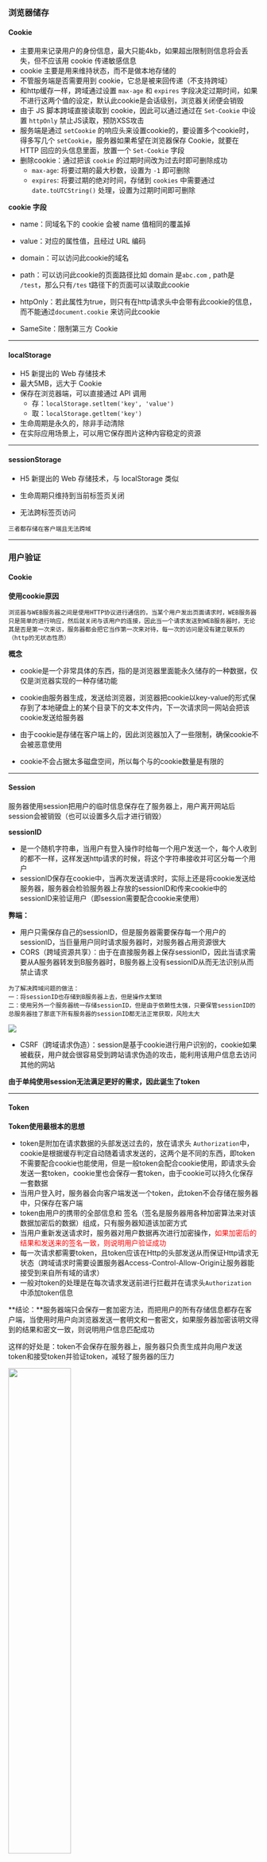 ### 浏览器储存

#### Cookie

- 主要用来记录用户的身份信息，最大只能4kb，如果超出限制则信息将会丢失，但不应该用 cookie 传递敏感信息
- cookie 主要是用来维持状态，而不是做本地存储的
- 不管服务端是否需要用到 cookie，它总是被来回传递（不支持跨域）
- 和http缓存一样，跨域通过设置 `max-age` 和 `expires` 字段决定过期时间，如果不进行这两个值的设定，默认此cookie是会话级别，浏览器关闭便会销毁
- 由于 JS 脚本跨域直接读取到 cookie，因此可以通过通过在 `Set-Cookie` 中设置 `httpOnly` 禁止JS读取，预防XSS攻击
- 服务端是通过 `setCookie` 的响应头来设置cookie的，要设置多个cookie时，得多写几个 `setCookie`，服务器如果希望在浏览器保存 Cookie，就要在 HTTP 回应的头信息里面，放置一个 `Set-Cookie` 字段
- 删除cookie：通过把该 `cookie` 的过期时间改为过去时即可删除成功
  - `max-age`: 将要过期的最大秒数，设置为 `-1` 即可删除
  - `expires`: 将要过期的绝对时间，存储到 `cookies` 中需要通过 `date.toUTCString()` 处理，设置为过期时间即可删除

**cookie 字段**

- name：同域名下的 cookie 会被 name 值相同的覆盖掉
- value：对应的属性值，且经过 URL 编码
- domain：可以访问此cookie的域名
- path：可以访问此cookie的页面路径比如 domain 是`abc.com` , path是 `/test`，那么只有`/tes` t路径下的页面可以读取此cookie
- httpOnly：若此属性为true，则只有在http请求头中会带有此cookie的信息，而不能通过`document.cookie` 来访问此cookie

- SameSite：限制第三方 Cookie



---

#### localStorage

- H5 新提出的 Web 存储技术
- 最大5MB，远大于 Cookie
- 保存在浏览器端，可以直接通过 API 调用
  - 存：`localStorage.setltem('key', 'value')`
  - 取：`localStorage.getltem('key')`
- 生命周期是永久的，除非手动清除
- 在实际应用场景上，可以用它保存图片这种内容稳定的资源

---

#### sessionStorage

- H5 新提出的 Web 存储技术，与 localStorage 类似

- 生命周期只维持到当前标签页关闭
- 无法跨标签页访问

```
三者都存储在客户端且无法跨域
```



---

### 用户验证

#### Cookie

**使用cookie原因**

```
浏览器与WEB服务器之间是使用HTTP协议进行通信的，当某个用户发出页面请求时，WEB服务器只是简单的进行响应，然后就关闭与该用户的连接，因此当一个请求发送到WEB服务器时，无论其是否是第一次来访，服务器都会把它当作第一次来对待，每一次的访问是没有建立联系的（http的无状态性质）
```

**概念**

- cookie是一个非常具体的东西，指的是浏览器里面能永久储存的一种数据，仅仅是浏览器实现的一种存储功能

- cookie由服务器生成，发送给浏览器，浏览器把cookie以key-value的形式保存到了本地硬盘上的某个目录下的文本文件内，下一次请求同一网站会把该cookie发送给服务器

- 由于cookie是存储在客户端上的，因此浏览器加入了一些限制，确保cookie不会被恶意使用
- cookie不会占据太多磁盘空间，所以每个与的cookie数量是有限的



-----

#### Session

服务器使用session把用户的临时信息保存在了服务器上，用户离开网站后session会被销毁（也可以设置多久后才进行销毁）

**sessionID** 

- 是一个随机字符串，当用户有登入操作时给每一个用户发送一个，每个人收到的都不一样，这样发送http请求的时候，将这个字符串接收并可区分每一个用户
- sessionID保存在cookie中，当再次发送请求时，实际上还是将cookie发送给服务器，服务器会检验服务器上存放的sessionID和传来cookie中的sessionID来验证用户（即session需要配合cookie来使用）

**弊端：**

- 用户只需保存自己的sessionID，但是服务器需要保存每一个用户的sessionID，当巨量用户同时请求服务器时，对服务器占用资源很大
- CORS（跨域资源共享）：由于在直接服务器上保存sessionID，因此当请求需要从A服务器转发到B服务器时，B服务器上没有sessionID从而无法识别从而禁止请求

```
为了解决跨域问题的做法：
一：将sessionID也存储到B服务器上去，但是操作太繁琐
二：使用另外一个服务器统一存储sessionID，但是由于依赖性太强，只要保管sessionID的总服务器挂了那底下所有服务器的sessionID都无法正常获取，风险太大
```

<img src="https://img-blog.csdnimg.cn/20200602111716157.png" style="margin:0">

- CSRF（跨域请求伪造）：session是基于cookie进行用户识别的，cookie如果被截获，用户就会很容易受到跨站请求伪造的攻击，能利用该用户信息去访问其他的网站

**由于单纯使用session无法满足更好的需求，因此诞生了token**



-----

#### Token

**Token使用最根本的思想**

- token是附加在请求数据的头部发送过去的，放在请求头 `Authorization`中，cookie是根据缓存判定自动随着请求发送的，这两个是不同的东西，即token不需要配合cookie也能使用，但是一般token会配合cookie使用，即请求头会发送一套token，cookie里也会保存一套token，由于cookie可以持久化保存一套数据
- 当用户登入时，服务器会向客户端发送一个token，此token不会存储在服务器中，只保存在客户端
- token由用户的携带的全部信息和 签名（签名是服务器用各种加密算法来对该数据加密后的数据）组成，只有服务器知道该加密方式
- 当用户重新发送请求时，服务器对用户数据再次进行加密操作，<span style="color:red">如果加密后的结果和发送来的签名一致，则说明用户验证成功</span>
- 每一次请求都需要token，且token应该在Http的头部发送从而保证Http请求无状态（跨域请求时需要设置服务器Access-Control-Allow-Origin让服务器能接受到来自所有域的请求）
- 一般对token的处理是在每次请求发送前进行拦截并在请求头`Authorization` 中添加token信息

**结论：**服务器端只会保存一套加密方法，而把用户的所有存储信息都存在客户端，当使用时用户向浏览器发送一套明文和一套密文，如果服务器加密该明文得到的结果和密文一致，则说明用户信息匹配成功

这样的好处是：token不会保存在服务器上，服务器只负责生成并向用户发送token和接受token并验证token，减轻了服务器的压力

<img src="https://img-blog.csdnimg.cn/20200602114645389.png" style="margin:0;height:50%;width:50%">

**Token优势**

- 客户端存储的Tokens是无状态且能被扩展的，在负载均衡时能将用户信息从一个服务器传到另一个上

- 请求中发送token而不是发送cookie可以避免CSRF（跨站请求伪造） 攻击，即使在客户端中使用cookie存储token，cookie也仅仅是一个存储机制而不用于认证

- token能够创建与其他程序共享权限的程序，如一些网站可绑定QQ号用QQ号进行登入

**Token生成**

- 使用设备的mac地址作为token，保证唯一性，但是这样就和session一样需要将数据保存到服务器才能验证了
- 使用sessionID作为用户识别标志存储在token返回给客户端，因此session过期了token也会过期

**Token时效机制**

一般token的时效都很短，离开浏览器短时间后即销毁，但是可以设置当用户在页面中存在操作时，当接近过期时间时，则继续更新时间

<img src="https://img-blog.csdnimg.cn/20200602144431829.png" style="margin:0;">



```
但是token也不是绝对安全的，还会涉及到很多隐患问题，具体看
https://hasura.io/blog/best-practices-of-using-jwt-with-graphql/
```



----

### 缓存

#### 强缓存

- 不需要发送请求到服务端请求特定文件（如图片资源），直接读取浏览器本地缓存
- 使用强缓存读取而来的资源状态码为200
- 强缓存分为`Disk Cache`和`Memory Cache`分别表示缓存文件存储在硬盘还是内存中，存放位置由浏览器控制

**是否强缓存由三个Header属性控制：Expires、Cache-Control、Pragma**

- **Expires**

  Expires 的值是一个 HTTP 日期，在浏览器发起请求时，会根据系统时间和 Expires 的值进行比较，如果系统时间超过了 Expires 的值，缓存失效

  由于和系统时间进行比较，所以当系统时间和服务器时间不一致的时候，会有缓存有效期不准的问题

  Expires 的优先级在三个 Header 属性中是最低的

- **Cache-Control**

  - max-age：单位是秒，缓存时间计算的方式是距离发起的时间的秒数，超过间隔的秒数缓存失效

  - no-cache：不使用强缓存，需要与服务器验证缓存是否新鲜（可以缓存，但每次用应该去想服务器验证缓存是否可用）

  - no-store：禁止使用缓存（包括协商缓存），每次都向服务器请求最新的资源

  - private：专用于个人的缓存，中间代理、CDN 等不能缓存此响应

  - public：响应可以被中间代理、CDN 等缓存

  - must-revalidate：在缓存过期前可以使用，过期后必须向服务器验证

- **Pragma**

  Pragma 只有一个属性值，就是 no-cache ，效果和 Cache-Control 中的 no-cache 一致，不使用强缓存，需要与服务器验证缓存是否新鲜

  Pragma在 3 个头部属性中的优先级最高

```jsx
// express服务器例子：
const express = require('express');
const app = express();
var options = { 
  etag: false, // 禁用协商缓存
  lastModified: false, // 禁用协商缓存
  setHeaders: (res, path, stat) => {
    res.set('Cache-Control', 'max-age=10'); // 强缓存超时时间为10秒
  },
};
app.use(express.static((__dirname + '/public'), options));
app.listen(3000);
```



----

#### 协商缓存

- 当浏览器的强缓存失效的时候或者请求头中设置了不走强缓存，并且在请求头中设置了`If-Modified-Since`或者`If-None-Match`时，进入协商缓存，协商缓存将这两个属性值到服务端去验证资源

```
If-Moified-Since: Tue, 28 Nov 2017 05:14:02 GMT
If-None-Match: W/"5a1cf09a-63c6"
```

- 服务器通过`If-Modified-Since`和`If-None-Match`字段验证当前请求的服务器的资源是否有过修改，如果有修改返回200状态码和修改后的文件，如果无修改则返回304状态码，且知道即便缓存时间过期但文件仍是最新版本依旧可使用，加载本地资源

- 如果命中了协商缓存，返回 304 状态，加载浏览器缓存，并且响应头会设置 `Last-Modified `或者 `ETag `属性

**ETag和If-None-Match**

- `ETag/If-None-Match` 的值是一串 hash 码，代表的是一个资源的标识符，当服务端的文件变化的时候，它的 hash码会随之改变，通过请求头中的`If-None-Match`和当前文件的 hash 值进行比较，如果相等则表示命中协商缓存
- `ETag` 有强弱校验之分，如果 hash 码是以 `W/` 开头的一串字符串，说明此时协商缓存的校验是弱校验的，只有服务器上的文件差异（根据 ETag 计算方式来决定）达到能够触发 hash 值后缀变化的时候，才会真正地请求资源，否则返回 304 并加载浏览器缓存

**Last-Modified和If-Modified-Since**

- `Last-Modified/If-Modified-Since` 的值代表的是文件的最后修改时间

- 第一次请求服务端会把资源的最后修改时间放到`Last-Modified`响应头中，第二次发起请求的时候，请求头会带上上一次响应头中的`Last-Modified`的时间，并放到`If-Modified-Since`请求头属性中

- 服务端根据文件最后一次修改时间和`If-Modified-Since`的值进行比较，如果相等，返回 304 ，并加载浏览器缓存

```jsx
// express服务器例子：
const express = require('express');
const app = express();
var options = { 
  etag: true, // 开启协商缓存
  lastModified: true, // 开启协商缓存
  setHeaders: (res, path, stat) => {
    res.set({
      'Cache-Control': 'max-age=00', // 浏览器不走强缓存
      'Pragma': 'no-cache', // 浏览器不走强缓存
    });
  },
};
```

**使用ETag和If-None-Match的原因**

解决了`Last-Modified/If-Modified-Since`所解决不了的问题：

- 如果文件的修改频率在秒级以下，`Last-Modified/If-Modified-Since` 会错误地返回 304

- 如果文件被修改了，但是内容没有任何变化的时候，`Last-Modified/If-Modified-Since` 会错误地返回 304

  

----

**缓存总机制**

<img src="https://img-blog.csdnimg.cn/20200602162049187.png" style="margin:0;">



----

#### 启发式缓存

当请求没有可用来确定缓存过期的字段时，不会直接进入协商缓存阶段，而是进入启发式缓存

```
Age:23146
Cache-Control: public
Date:Tue, 28 Nov 2017 12:26:41 GMT
Last-Modified:Tue, 28 Nov 2017 05:14:02 GMT
Vary:Accept-Encoding
```

**根据响应头中2个时间字段 Date 和 Last-Modified 之间的时间差值，取其值的10%作为缓存时间周期**



----

### 解决跨域

```
https://developer.mozilla.org/zh-CN/docs/Web/HTTP/Access_control_CORS
```

#### 跨域

**同源策略**

协议、域名、端口三者相同（即使是同样的IP，但是又不同的映射域名，也不满足同源策略），这是浏览器出于数据安全而设置的一个限制，如果知道接口地址就能随意调用那各个网站就没有安全性可言

当一个发起一个不满足同源策略的请求时，称为跨域，比如站点`http://domain-a.com `的某 HTML 页面通过 `<img> `的 src 请求 `http://domain-b.com/image.jpg` 网络上的许多页面都会加载来自不同域的CSS样式表，图像和脚本等资源

<img src="https://img-blog.csdnimg.cn/20200608091823187.png" style="margin:0;width:350px">

**非同源策略限制以下几种行为：**

- Cookie、LocalStorage 和 IndexDB 无法读取
- DOM 和 Js 对象无法获得
- AJAX 请求不能发送

**跨域的特点**

A服务器可以正常发送请求到B服务器，B服务器返回数据给A服务器时，会被A服务器拦截掉（其中的特例是http和https的互相访问，部分浏览器会在请求阶段就被拦截掉）

因此如果想让A服务器能正常接收到B服务器的返回信息，需要对B服务器的返回信息上添加特定的请求头，A服务器识别这些请求头，如果满足条件，则不会拦截这些数据

**跨域请求分为：简单请求和预检请求**

- 简单请求

  请求满足以下规则则属于简单请求

```markdown
请求方式
	仅限GET、POST、HEAD
请求头字段
	Content-Type的值仅限为text/plain、multipart/form-data、application/x-www-form-urlencoded
请求内容
	XMLHttpRequestUpload对象均没有注册任何事件监听器
	【可使用XMLHttpRequest.upload属性访问XMLHttpRequestUpload对象检查】
	请求中没有ReadableStream对象
```

- 复杂请求

  不满足简单请求的皆为复杂请求，在发送复杂请求前，会发送一个预检请求，预检请求的方式为`OPTION`，通过该请求来得知服务器是否允许跨域请求，不允许则不再发送请求，预检请求的使用，可以避免跨域请求对服务器的用户数据产生未预期的影响



----

#### JSONP

html中，有不受同源策略限制的标签

```jsx
<script src="...">`		//加载js脚本
<img src="..."> 		//图片
<link href="...">		//css
<iframe src="...">		//任意资源
```

JSONP就是利用了`<script/>`标签的这个性质，利用脚本读取到跨域的数据并加载到本服务器，缺点是只能在GET请求中使用且不安全

**方法和目的：**在远程服务器上设法把数据装进js格式的文件里，供客户端调用和进一步处理

```js
// 发起请求服务器
<script type="text/javascript">
    var localHandler = function(data){
        alert(data.result, data.returnCode);
    };
</script>
<script type="text/javascript" src="b"></script>

// 跨域服务器 执行该方法并返回一个对象
function localData() {
    return {
        result:'result',
        returCode:'200'
    }
}
```

**缺点：**

- 使用 `<script>` 标签进行访问，因而只支持 GET 请求而不支持 POST 等其它类型的 HTTP 请求
- jsonp在调用失败的时候不会返回各种HTTP状态码

  

----

#### CORS

CORS（跨域资源共享）是一种机制，它使用额外的 HTTP 头来告诉浏览器 让运行在一个 origin (domain) 上的 Web 应用被准许访问来自不同源服务器上的指定的资源

出于安全原因，浏览器限制从脚本内发起的跨源HTTP请求如 `XMLHttpRequest`和 `Fetch` API 遵循同源策略，这意味着使用这些API 的 Web 应用程序只能从加载应用程序的同一个域请求HTTP资源，除非响应报文包含了正确CORS响应头

**使用 CORS 的一些场景**

- 由 `XMLHttpRequest` 或 `Fetch` 发起的跨域 HTTP 请求
- 使用到外部的资源（如link标签中引入的字体库，图标库等）
- WebGL 贴图
- 使用 `drawImage` 将 `Images/video` 画面绘制到 canvas

----

**服务器控制CROS的主要头信息字段：**

- **Access-Control-Allow-Origin**

  必须字段，浏览器通过设置该字段表示开启CROS，它指定允许进入来源的域名、ip+端口号 。 如果值是 `*`，表示接受任意的域名请求

- **Access-Control-Allow-Credentials**

  可选字段，它设置是否可以允许发送cookie，true表示cookie包含在请求中，false则相反，默认为false

- **Access-Control-Max-Age**

  可选字段，用于配置CORS缓存时间，即本次请求的有效期，单位为秒

- **Access-Control-Allow-Methods**

  可选字段，设置允许请求的方法

- **Access-Control-Allow-Headers**

  可选字段，设置允许的请求头信息

-----

**请求特点**

跨源资源共享标准新增了一组 HTTP 首部字段，允许服务器声明哪些源站通过浏览器有权限访问哪些资源。另外，规范要求，对那些可能对服务器数据产生副作用的 HTTP 请求方法（特别是 `GET` 以外的 HTTP 请求，或者搭配某些 MIME 类型的 `POST` 请求），浏览器必须首先使用 `OPTIONS`方法发起一个预检请求，从而获知服务端是否允许该跨源请求。服务器确认允许之后，才发起实际的 HTTP 请求。在预检请求的返回中，服务器端也可以通知客户端，是否需要携带身份凭证（包括 Cookies 和 HTTP 认证相关数据）

CORS请求失败会产生错误，但是为了安全，在JavaScript代码层面是无法获知到底具体是哪里出了问题，只能查看浏览器的控制台以得知具体是哪里出现了错误



----

### 安全性问题

```
https://juejin.cn/post/6898124066063024136
```

#### XSS

跨站脚本攻击（XSS）攻击者想尽一切方法 将一段脚本内容放到目标网站的目标浏览器上解释执行。攻击者将恶意脚本输入到目标网站中。 当其他用户访问该网站的时候，由于浏览器不知道它是由网站提供服务的脚本还是攻击者埋入的脚本，因此将执行此该脚本。攻击者就可以很容易利用埋入的脚本进行攻击

<img src="https://p6-juejin.byteimg.com/tos-cn-i-k3u1fbpfcp/bbfb25ad2c7f41b9af0b3e4713839f22~tplv-k3u1fbpfcp-watermark.image" style="margin:0;width:6000px">

1. 攻击者编写恶意攻击的脚本
2. 攻击者访问前端页面，在输入框中输入编写好的恶意脚本
3. 攻击者将恶意脚本进行提交，后端将恶意脚本存储在数据库中
4. 当某些合法用户访问该网站的时候，该网站会获取存储在数据库中的恶意脚本，但是浏览器不知道它是恶意脚本所以执行了

```
其实就相当于攻击者在用户端的页面上注入了一段脚本，有了这段脚本攻击者就可以为所欲为了
```

**防范**

1. 永远不要相信用户的输入，对用户输入的特殊字符串进行转译，针对用户的输入设置标签白名单
2. cookie设置HttpOnly，配合token或验证码防范
3. 设置CSP安全策略-可以通过两种方式设置CSP，一种是 `meta` 标签，一种是HTTP响应头 `Content-Security-Policy`

---

#### CSRF

跨站请求伪造（CSRF或XSRF），一种诱骗受害者提交恶意请求的攻击，攻击者盗用了用户的身份，以用户的名义发送恶意请求，请求到达后端时，服务器将无法区分恶意请求和合法请求，CSRF能够做的事情包括：以用户名义发送邮件，发消息，盗取用户的账号，甚至于购买商品，虚拟货币转账等

<img src="https://p3-juejin.byteimg.com/tos-cn-i-k3u1fbpfcp/3e6217a34e0d4d229409e9de3c4071ca~tplv-k3u1fbpfcp-watermark.image" style="margin:0;width:600px">

CSRF攻击必须具备两个流程

1. 登录受信任网站A，并在本地生成Cookie
2. 在不登出A的情况下，访问危险网站B

**防范**

1. 同源检测，直接禁止外域（受信域可以开白名单）对我们发起请求

2. CSRF Token，就把Token以参数的形式加入请求了，提交给服务器的时候，服务器需要判断 Token 的有效性

3. `Samesite Cookie` 属性，`Samesite=Strict` 只允许同源网站提交请求携带 cookie



----

### 前后端分离

[参考博客](https://www.jianshu.com/p/fcb98533bc18)

**流程：**

前后端根据 AJAX 接口进行数据的交互，目前常见的是后端直接将数据以 JSON 的格式返回给前端，前端根据后端服务器返回的数据，操作 DOM

**优点：**

- 分工明确，前后端各司其职，后端专注业务逻辑和功能的实现，前端专注页面设计。

- 接口明确，并行开发，在后端接口没有实现好之前，前端完全可以自己通过 Node.js 的`Express`和 `koa` 等的 Web 框架模拟接口，提供测试数据

- 提高开发效率，一定程度上减少了前后端的沟通成本

```
前后端分离中，后端一般提供RESTful API，常将数据以JSON格式返回
```



----

#### SPA

单页面应用（single page web application），在传统的网站中，不同的页面之间的切换都是直接从服务器加载一整个新的页面，而在 SPA 这个模型中，是通过动态地重写页面的部分与用户交互，而避免了过多的数据交换，响应速度自然相对更高

AngularJS，React，Vue 都是 SPA 模型，将所有组件的代码整合到一个 html 中，切换页面等于切换这个 html 中的内容

**优点：**

- 页面之间的切换非常快
- 一定程度上减少了后端服务器的压力（不用管页面逻辑和渲染）
- 后端程序只需要提供API，完全不用管客户端到底是Web界面还是手机等

**缺点：**

- 首屏打开速度很慢，因为用户首次加载需要先下载SPA框架及应用程序的代码，然后再渲染页面。
- 不利于SEO

----

#### SEO

搜索引擎优化（search Engine Optimization），通过了解搜索引擎的运作规则（如何抓取网站页面，如何索引以及如何根据特定的关键字展现搜索结果排序等）来调整网站，以提高该网站在搜索引擎中某些关键词的搜索结果排名

目前主流的浏览器爬虫对执行 JS 或者通过 AJAX 获取数据支持不佳，而 SPA 应用通常通过 AJAX 获取数据，就难以保证页面能被搜索引擎正常收录到

如：应用程序初始展示 loading 菊花图，然后通过 Ajax 获取内容，抓取工具并不会等待异步完成后再行抓取页面内容

---

#### SSR

服务端渲染（Server-Side Rendering），在普通的 SPA 中，一般是将框架及网站页面代码发送到浏览器，然后在浏览器中生成和操作DOM（这里也是第一次访问SPA网站在同等带宽及网络延迟下比传统的在后端生成HTML发送到浏览器要更慢的主要原因），但其实也可以将 SPA 应用打包到服务器上，在服务器上渲染出 HTML，发送到浏览器，这样的 HTML 页面还不具备交互能力，所以还需要与 SPA 框架配合，在浏览器上“混合”成可交互的应用程序，所以，只要能合理地运用SSR技术，不仅能一定程度上解决首屏慢的问题，还能获得更好的SEO

**优点：**

- 更快的响应时间，不用等待所有的JS都下载完成，浏览器便能显示比较完整的页面
- 更好的SSR，将SEO的关键信息直接在后台就渲染成 HTML，而保证搜索引擎的爬虫都能爬取到关键数据

**缺点：**

- 相对于仅仅需要提供静态文件的服务器，SSR中使用的渲染程序自然会占用更多的CPU和内存资源
- 一些常用的浏览器API可能无法正常使用，比如`window`、`docment`和`alert`等，如果使用的话需要对运行的环境加以判断
- 开发调试会有一些麻烦，因为涉及了浏览器及服务器，对于 SPA 的一些组件的生命周期的管理会变得复杂
- 可能会由于某些因素导致服务器端渲染的结果与浏览器端的结果不一致

**对比：**

- 服务器端渲染会先向后端请求数据，生成完整首屏HTML后返回给客户端
- 客户端渲染会等待JS下载，解析完之后再向服务器请求数据，等待过程中是什么也没有的，所以会出现首屏白页的情况

<img src="https://img-blog.csdnimg.cn/20201203104014694.png" style="margin:0;width:2000px">





----

### 表单格式

```
类型区别：https://juejin.cn/post/6844904149809627149
MIME类型：https://developer.mozilla.org/zh-CN/docs/Web/HTTP/Basics_of_HTTP/MIME_types
```

#### MIME类型

媒体类型（MIME类型），是一种标准，用来表示文档、文件或字节流的性质和格式，是互联网的一种定义的标准化

浏览器通常使用MIME类型（而不是文件扩展名）来确定如何处理URL，因此Web服务器在响应头中添加正确的MIME类型非常重要，如果配置不正确，浏览器可能会曲解文件内容，网站将无法正常工作，并且下载的文件也会被错误处理

```js
// 写了就明确告诉浏览器这什么类型，如果不写，浏览器就按照自身的默认设置来处理，最终请求到的文件格式会体现在头字段Content-Type中
<script type="text/javascript">
<style type="text/css">
```

**独立类型**

独立类型表明了对文件的分类，可以是如下之一：

| 类型          | 描述                                                         | Content-Type典型示例                                         |
| :------------ | :----------------------------------------------------------- | :----------------------------------------------------------- |
| `text`        | 表明文件是普通文本，理论上是人类可读                         | `text/plain`, `text/html`, `text/css, text/javascript`       |
| `image`       | 表明是某种图像。不包括视频，但是动态图（比如动态gif）也使用image类型 | `image/gif`, `image/png`, `image/jpeg`, `image/bmp`, `image/webp`, `image/x-icon`, `image/vnd.microsoft.icon` |
| `audio`       | 表明是某种音频文件                                           | `audio/midi`, `audio/mpeg, audio/webm, audio/ogg, audio/wav` |
| `video`       | 表明是某种视频文件                                           | `video/webm`, `video/ogg`                                    |
| `application` | 表明是某种二进制数据                                         | `application/octet-stream`, `application/pkcs12`, `application/vnd.mspowerpoint`, `application/xhtml+xml`, `application/xml`, `application/pdf` |

**Multipart类型**

Multipart 类型表示细分领域的文件类型的种类，经常对应不同的 MIME 类型，这是复合文件的一种表现方式，如`multipart/form-data` 可用于联系 HTML Forms和 `POST`方法，此外 `multipart/byteranges`使用状态码`206` ，`Partial Content`来发送整个文件的子集，而HTTP对不能处理的复合文件使用特殊的方式：将信息直接传送给浏览器（这时可能会建立一个“另存为”窗口，但是却不知道如何去显示内联文件）

**设置正确的MIME类型的重要性**

很多web服务器使用默认的 `application/octet-stream` 来发送未知类型，出于一些安全原因，对于这些资源浏览器不允许设置一些自定义默认操作，导致用户必须存储到本地以使用，常见的导致服务器配置错误的文件类型如下所示：

- RAR编码文件。在这种情况，理想状态是，设置真实的编码文件类型；但这通常不可能（可能是服务器所未知的类型或者这个文件包含许多其他的不同的文件类型）。这这种情况服务器将发送 `application/x-rar-compressed` 作为MIME类型，用户不会将其定义为有用的默认操作。
- 音频或视频文件。只有正确设置了MIME类型的文件才能被\<video>或\<audio>识别和播放
- 专有文件类型。是专有文件时需要特别注意。使用 `application/octet-stream` 作为特殊处理是不被允许的：对于一般的MIME类型浏览器不允许定义默认行为（比如“在Word中打开”）



---

#### POST传输格式

浏览器和接口进行通信过程中有两种传输格式：`Form Data` 和 `RequestPayload`，使用 `Content-Type` 的值进行区分：

| Content - Type                    | 请求格式        |
| --------------------------------- | --------------- |
| application/x-www-form-urlencoded | formdata        |
| application/json                  | request payload |
| multipart/form-data               | request payload |

----

**multipart/form-data**

- 可用于HTML表单从浏览器发送信息给服务器
- 作为多部分文档格式，它由边界线（一个由`'--'`开始的字符串，一般自动生成）划分出的不同部分组成，每一部分有自己的实体，以及自己的 HTTP 请求头 `Content-Disposition  `和 `Content-Type`，(`Content-Length` 因为边界线作为分隔符而被忽略）

- 在文件上传时最常用的格式

请求发送的格式如下：

```
Content-Type: multipart/form-data; boundary=一段用作分隔的字符

--用来用作分隔的字符串
Content-Disposition: form-data; name="myFile"; filename="img.jpg"
Content-Type: image/jpeg

数据内容B
--用来用作分隔的字符串
Content-Disposition: form-data; name="myField"

数据内容A
--用来用作分隔的字符串
...
```

-----

**区别**

`application/json`、`application/x-www-form-urlencoded`、`multipart/form-data`只是因为 `Content-Type`设置的不同，并不是数据提交方式的不同，这几种提交都会将数据放在 `payload`中，但是 chrome 浏览器的开发者工具会根据这个`ContentType`区分显示方式

- **application/json**

  如果只是简单的`ajax`请求,请求的 `header`将自动设置为`Content-Type: application/json`，浏览器会简单的将提交的内容作为 `payload` 展示出来，这就是它所能做的，因为它不知道数据来自哪里

```js
axios.post('/xxx', {
	username: '1',
    password: '1'
})
```

<img src="https://img-blog.csdnimg.cn/20201203155157610.png" style="margin:0;width:600px">

-----

- **application/x-www-form-urlencoded**

  如果提交了一个`html`表单并且配置上了`method="post"`，并且设置了 `Content-Type: application/x-www-form-urlencoded`

  实际上，不用单独设置 `enctype` 也行，因为如果不设置，默认就是 `application/x-www-form-urlencoded` 格式

```html
<form action="http://www.gegeda.online:3001" method="post" enctype="application/x-www-form-urlencoded">
    <input type="text" name="username">
    <input type="text" name="password">
    <button>Send the file</button>
</form>
```

<img src="https://img-blog.csdnimg.cn/20201203155529835.png" style="margin:0;width:600px">

-----

- **multipart/form-data**

  如果提交了一个`html`表单并且配置上了`method="post"`，并且设置了 `Content-Type: multipart/form-data`

```html
<form action="http://www.gegeda.online:3001" method="post" enctype="multipart/form-data">
    <input type="text" name="username">
    <input type="text" name="password">
    <button>Send the file</button>
</form>
```

<img src="https://img-blog.csdnimg.cn/2020120316005547.png" style="margin:0;width:600px">

---

- **text/plain**

  传统的`ajax`请求时候，`Content-Type` 默认为 `文本` 类型，`Request Payload`会对非字符串做字符串转换，相当于数据执行了 `toString` 方法，对象格式的数据会丢失

  通过 `xhr.send(JSON.stringify(obj))` 可修正要发的内容，相当于先转换为字符串再发送

```jsx
<button id='btn' onclick="">发送AJAX</button>

let btn = document.querySelector('#btn')
btn.onclick = function() {
    var xhr = new XMLHttpRequest();
    xhr.timeout = 3000;
    var obj = {a: 1, b: 2};
    xhr.open('POST', 'http://www.gegeda.online:3001');
    xhr.send(obj);
    // xhr.send(JSON.stringify(obj))
}
```

<img src="https://img-blog.csdnimg.cn/20201203163410273.png" style="margin:0;width:600px">



---

#### payload解析

有时候前端提交表单数据，后端会拿不到值，是因为前后端对 `payload` 的解析方式不同，因此需要统一发送过去的数据格式

如：如果后端设置的是从对象里拿到数据，那就不能以 `data1=x&data2=y` 的形式提交数据，这样提交过去的数据后端将会无法解析

 **Content-Type的差异**

- 传统的`ajax`请求时候，`Content-Type` 默认为 `文本` 类型

- 传统的`form`提交的时候，`Content-Type` 默认为 `Form` 类型
- `axios`传递字符串的时候，`Content-Type ` 默认为 `Form` 类型
- `axios`传递对象的时候，`Content-Type` 默认为 `JSON` 类型

 **Content-Type的值，Form与非Form时，payload的区别**

- 都只支持字符串类型，不支持对象

- `Form`需要传递的格式为`a=1&b=2`，类似`GET`请求的 `QueryString `格式

- 非`Form`一般为`JSON.stringify(formDataObject)`形式：`a:1,b:2`

因此后端如果取不到值，无论何种形式传递，后端解析表单信息的时候，会考虑`Content-Type`。如果是`JSON`字符串的话，后端解析`payload`的内容时候，肯定要去解析`JSON`，如果是 `key1=value1&key2=value2` 的形式，则需要去分割字符串

